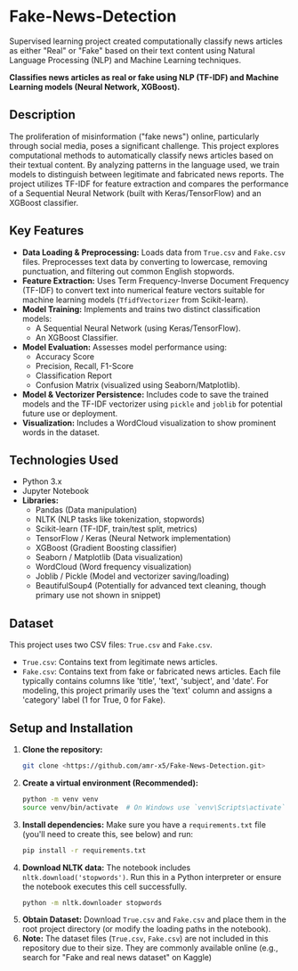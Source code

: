 # Fake-News-Detection
Supervised learning project created computationally classify news articles as either "Real" or "Fake" based on their text content using Natural Language Processing (NLP) and Machine Learning techniques.

**Classifies news articles as real or fake using NLP (TF-IDF) and Machine Learning models (Neural Network, XGBoost).**

## Description

The proliferation of misinformation ("fake news") online, particularly through social media, poses a significant challenge. This project explores computational methods to automatically classify news articles based on their textual content. By analyzing patterns in the language used, we train models to distinguish between legitimate and fabricated news reports. The project utilizes TF-IDF for feature extraction and compares the performance of a Sequential Neural Network (built with Keras/TensorFlow) and an XGBoost classifier.

## Key Features

*   **Data Loading & Preprocessing:** Loads data from `True.csv` and `Fake.csv` files. Preprocesses text data by converting to lowercase, removing punctuation, and filtering out common English stopwords.
*   **Feature Extraction:** Uses Term Frequency-Inverse Document Frequency (TF-IDF) to convert text into numerical feature vectors suitable for machine learning models (`TfidfVectorizer` from Scikit-learn).
*   **Model Training:** Implements and trains two distinct classification models:
    *   A Sequential Neural Network (using Keras/TensorFlow).
    *   An XGBoost Classifier.
*   **Model Evaluation:** Assesses model performance using:
    *   Accuracy Score
    *   Precision, Recall, F1-Score
    *   Classification Report
    *   Confusion Matrix (visualized using Seaborn/Matplotlib).
*   **Model & Vectorizer Persistence:** Includes code to save the trained models and the TF-IDF vectorizer using `pickle` and `joblib` for potential future use or deployment.
*   **Visualization:** Includes a WordCloud visualization to show prominent words in the dataset.

## Technologies Used

*   Python 3.x
*   Jupyter Notebook
*   **Libraries:**
    *   Pandas (Data manipulation)
    *   NLTK (NLP tasks like tokenization, stopwords)
    *   Scikit-learn (TF-IDF, train/test split, metrics)
    *   TensorFlow / Keras (Neural Network implementation)
    *   XGBoost (Gradient Boosting classifier)
    *   Seaborn / Matplotlib (Data visualization)
    *   WordCloud (Word frequency visualization)
    *   Joblib / Pickle (Model and vectorizer saving/loading)
    *   BeautifulSoup4 (Potentially for advanced text cleaning, though primary use not shown in snippet)

## Dataset

This project uses two CSV files: `True.csv` and `Fake.csv`.
*   `True.csv`: Contains text from legitimate news articles.
*   `Fake.csv`: Contains text from fake or fabricated news articles.
Each file typically contains columns like 'title', 'text', 'subject', and 'date'. For modeling, this project primarily uses the 'text' column and assigns a 'category' label (1 for True, 0 for Fake).


## Setup and Installation

1.  **Clone the repository:**
    ```bash
    git clone <https://github.com/amr-x5/Fake-News-Detection.git>
    ```
2.  **Create a virtual environment (Recommended):**
    ```bash
    python -m venv venv
    source venv/bin/activate  # On Windows use `venv\Scripts\activate`
    ```
3.  **Install dependencies:**
    Make sure you have a `requirements.txt` file (you'll need to create this, see below) and run:
    ```bash
    pip install -r requirements.txt
    ```
4.  **Download NLTK data:**
    The notebook includes `nltk.download('stopwords')`. Run this in a Python interpreter or ensure the notebook executes this cell successfully.
    ```bash
    python -m nltk.downloader stopwords
    ```
5.  **Obtain Dataset:** Download `True.csv` and `Fake.csv` and place them in the root project directory (or modify the loading paths in the notebook).
6.  **Note:** The dataset files (`True.csv`, `Fake.csv`) are not included in this repository due to their size. They are commonly available online (e.g., search for "Fake and real news dataset" on Kaggle)

